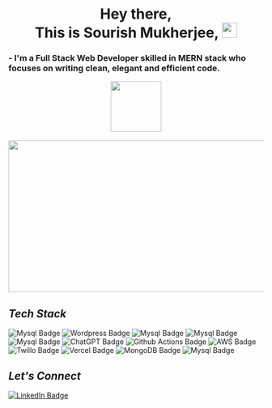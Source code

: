 
<h1 align="center">
  Hey there, <br>
  This is Sourish Mukherjee,
  <img src="https://media.giphy.com/media/hvRJCLFzcasrR4ia7z/giphy.gif" width="30px"/>
</h1>

<h3>
  - I'm a Full Stack Web Developer skilled in MERN stack who focuses on writing clean, elegant and efficient code.
</h3>

<div id="header" align="center">
  <img src="https://media.giphy.com/media/M9gbBd9nbDrOTu1Mqx/giphy.gif" width="100"/>
</div>

<div id="badges" align="center">
 <img src="https://komarev.com/ghpvc/?username=DierSolGuy&style=flat-square&color=blue" alt=""/>
</div>
<br>

<div align="center">
  <img src="https://media.giphy.com/media/dWesBcTLavkZuG35MI/giphy.gif" width="600" height="300"/>
</div>

<h2><i>Tech Stack</i></h2>

<div id="badges">
    <img src="https://img.shields.io/badge/Node.js-339933?style=for-the-badge&logo=nodedotjs&logoColor=white" alt="Mysql Badge"/>
    <img src="https://img.shields.io/badge/Wordpress-21759B?style=for-the-badge&logo=wordpress&logoColor=white" alt="Wordpress Badge"/>
    <img src="https://img.shields.io/badge/MySQL-005C84?style=for-the-badge&logo=mysql&logoColor=white" alt="Mysql Badge"/>
    <img src="https://img.shields.io/badge/MongoDB-4EA94B?style=for-the-badge&logo=mongodb&logoColor=white" alt="Mysql Badge"/>
    <img src="https://img.shields.io/badge/Figma-F24E1E?style=for-the-badge&logo=figma&logoColor=white" alt="Mysql Badge"/>
    <img src="https://img.shields.io/badge/ChatGPT-74aa9c?style=for-the-badge&logo=openai&logoColor=white" alt="ChatGPT Badge"/>
    <img src="https://img.shields.io/badge/GitHub_Actions-2088FF?style=for-the-badge&logo=github-actions&logoColor=white" alt="Github Actions Badge"/>
    <img src="https://img.shields.io/badge/Amazon_AWS-FF9900?style=for-the-badge&logo=amazonaws&logoColor=white" alt="AWS Badge"/>
    <img src="https://img.shields.io/badge/Twilio-F22F46?style=for-the-badge&logo=Twilio&logoColor=white" alt="Twillo Badge"/>
    <img src="https://img.shields.io/badge/Vercel-000000?style=for-the-badge&logo=vercel&logoColor=white" alt="Vercel Badge"/>
    <img src="https://img.shields.io/badge/MongoDB-4EA94B?style=for-the-badge&logo=mongodb&logoColor=white" alt="MongoDB Badge"/>
    <img src="https://img.shields.io/badge/MySQL-005C84?style=for-the-badge&logo=mysql&logoColor=white" alt="Mysql Badge"/>
</div>

<h2><i>Let's Connect</i></h2>

<div id="badges">
  <a href="https://www.linkedin.com/in/sourish-mukherjee-156ab9184/">
    <img src="https://img.shields.io/badge/LinkedIn-blue?style=for-the-badge&logo=linkedin&logoColor=white" alt="LinkedIn Badge"/>
  </a>
</div>







<!--
**DierSolGuy/DierSolGuy** is a ✨ _special_ ✨ repository because its `README.md` (this file) appears on your GitHub profile.

Here are some ideas to get you started:

- 🔭 I’m currently working on ...
- 🌱 I’m currently learning ...
- 👯 I’m looking to collaborate on ...
- 🤔 I’m looking for help with ...
- 💬 Ask me about ...
- 📫 How to reach me: ...
- 😄 Pronouns: ...
- ⚡ Fun fact: ...
-->
